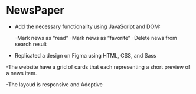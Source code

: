 # NewsPaper

 - Add the necessary functionality using JavaScript and DOM:
   
    -Mark news as “read”
    -Mark news as “favorite”
    -Delete news from search result

 - Replicated a design on Figma using HTML, CSS, and Sass 

 -The website have a grid of cards that each representing a short preview
  of a news item.
  
  -The layoud is responsive and Adoptive
